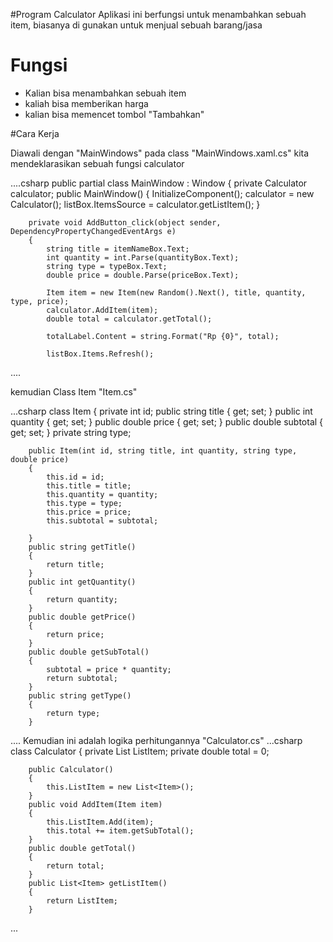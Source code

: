 #Program Calculator
Aplikasi ini berfungsi untuk menambahkan sebuah item, biasanya di gunakan
untuk menjual sebuah barang/jasa

# Fungsi
- Kalian bisa menambahkan sebuah item
- kaliah bisa memberikan harga
- kalian bisa memencet tombol "Tambahkan"

#Cara Kerja

Diawali dengan "MainWindows" pada class "MainWindows.xaml.cs" kita mendeklarasikan sebuah fungsi calculator

....csharp
public partial class MainWindow : Window
    {
        private Calculator calculator;
        public MainWindow()
        {
            InitializeComponent();
            calculator = new Calculator();
            listBox.ItemsSource = calculator.getListItem();
        }

        private void AddButton_click(object sender, DependencyPropertyChangedEventArgs e)
        {
            string title = itemNameBox.Text;
            int quantity = int.Parse(quantityBox.Text);
            string type = typeBox.Text;
            double price = double.Parse(priceBox.Text);

            Item item = new Item(new Random().Next(), title, quantity, type, price);
            calculator.AddItem(item);
            double total = calculator.getTotal();

            totalLabel.Content = string.Format("Rp {0}", total);

            listBox.Items.Refresh();
....

kemudian Class Item "Item.cs"

...csharp
class Item
    {
        private int id;
        public string title { get; set; }
        public int quantity { get; set; }
        public double price { get; set; }
        public double subtotal { get; set; }
        private string type;

        public Item(int id, string title, int quantity, string type, double price)
        {
            this.id = id;
            this.title = title;
            this.quantity = quantity;
            this.type = type;
            this.price = price;
            this.subtotal = subtotal;

        }
        public string getTitle()
        {
            return title;
        }
        public int getQuantity()
        {
            return quantity;
        }
        public double getPrice()
        {
            return price;
        }
        public double getSubTotal()
        {
            subtotal = price * quantity;
            return subtotal;
        }
        public string getType()
        {
            return type;
        }
....
Kemudian ini adalah logika perhitungannya "Calculator.cs"
...csharp
 class Calculator
    {
        private List<Item> ListItem;
        private double total = 0;

        public Calculator()
        {
            this.ListItem = new List<Item>();
        }
        public void AddItem(Item item)
        {
            this.ListItem.Add(item);
            this.total += item.getSubTotal();
        }
        public double getTotal()
        {
            return total;
        }
        public List<Item> getListItem()
        {
            return ListItem;
        }
...


